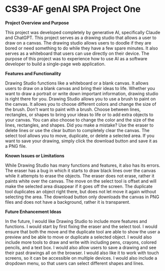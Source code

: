 # CS39-AF genAI SPA Project One


**Project Overview and Purpose**

This project was developed completely by generative AI, specifically Claude and ChatGPT. 
This project serves as a drawing studio that allows a user to draw on a canvas. The
drawing studio allows users to doodle if they are bored or need something to do while they 
have a few spare minutes. It also serves as a whiteboard that users can use directly on their device. 
The purpose of this project was to experience how to use AI as a software developer to build a 
single-page web application. 

**Features and Functionality**

Drawing Studio functions like a whiteboard or a blank canvas. It allows users to draw on a blank canvas
and bring their ideas to life. Whether you want to draw a portrait or write down important information, 
drawing studio is right there for you. Drawing Studio allows you to use a brush to paint on the canvas. 
It allows you to choose different colors and change the size of the brush. Don't want to paint with a brush.
Choose between lines, rectangles, or shapes to bring your ideas to life or to add extra objects to your
canvas. You can also choose to change the color and the size of the lines, rectangles, and shapes. Did you
make a mistake? Use the eraser to delete lines or use the clear button to completely clear the canvas. 
The select tool allows you to move, duplicate, or delete a selected area. If you want to save your drawing,
simply click the download button and save it as a PNG file. 

**Known Issues or Limitations**

While Drawing Studio has many functions and features, it also has its errors. The eraser has a bug in which it starts
to draw black lines over the canvas while it attempts to erase the objects. The eraser does not erase, rather it paints
white over the canvas. The move on the select tool is offset and will make the selected area disappear if it goes off the screen. 
The duplicate tool duplicates an object right there, but does not let move it again without selecting the area.
The download button only downloads the canvas in PNG files and does not have a background, rather it is transparent. 

**Future Enhancement Ideas**

In the future, I would like Drawing Studio to include more features and functions. I would start by first fixing the
eraser and the select tool. I would ensure that both the move and the duplicate tool are able to show the user a preview and
be able to move or duplicate a selected object. I would also include more tools to draw and write with including pens, crayons, 
colored pencils, and a text box. I would also allow users to save a drawing and see their past drawings all on the browser.
I would also like it to work with touch screens, so it can be accessible on multiple devices. I would also include a dropdown menu, 
so that users can select different shapes and lines. 

